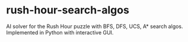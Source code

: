 # rush-hour-search-algos
AI solver for the Rush Hour puzzle with BFS, DFS, UCS, A* search algos. Implemented in Python with interactive GUI.
